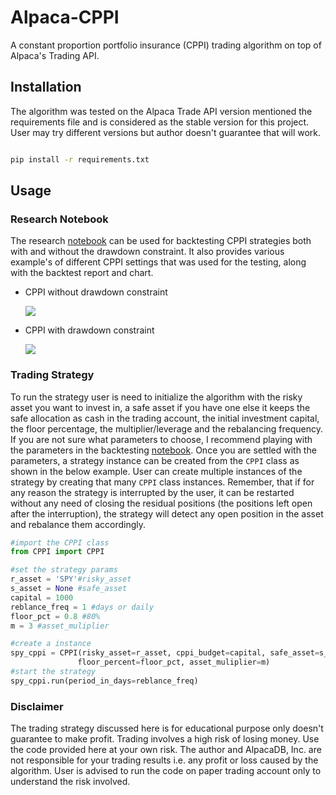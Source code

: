 # Alpaca-CPPI
A constant proportion portfolio insurance (CPPI) trading algorithm on top of Alpaca's Trading API.

## Installation
The algorithm was tested on the Alpaca Trade API version mentioned the requirements file and is considered as the stable version for this project.
User may try different versions but author doesn't guarantee that will work.

```bash

pip install -r requirements.txt
```
## Usage

### Research Notebook

The research [notebook](https://github.com/Harkishan-99/Alpaca-CPPI/blob/main/notebook.ipynb) can be used for backtesting CPPI strategies both with and without
the drawdown constraint. It also provides various example's of different CPPI settings that was used for the testing, along with the backtest report and chart.

* CPPI without drawdown constraint

   <img src="img/without_dd.png">

* CPPI with drawdown constraint

   <img src="img/with_dd.png">


### Trading Strategy

To run the strategy user is need to initialize the algorithm with the risky asset you want to invest in, a safe asset if you have one else it keeps
the safe allocation as cash in the trading account, the initial investment capital, the floor percentage, the multiplier/leverage and the rebalancing frequency.
If you are not sure what parameters to choose, I recommend playing with the parameters in the backtesting [notebook](https://github.com/Harkishan-99/Alpaca-CPPI/blob/main/notebook.ipynb).
Once you are settled with the parameters, a strategy instance can be created from the ```CPPI``` class as shown in the below example. User can create multiple
instances of the strategy by creating that many ```CPPI``` class instances. Remember, that if for any reason the strategy is interrupted by the user, it can be
restarted without any need of closing the residual positions (the positions left open after the interruption), the strategy  will detect any open position in
the asset and rebalance them accordingly.

```python
#import the CPPI class
from CPPI import CPPI

#set the strategy params
r_asset = 'SPY'#risky_asset
s_asset = None #safe_asset
capital = 1000
reblance_freq = 1 #days or daily
floor_pct = 0.8 #80%
m = 3 #asset_muliplier

#create a instance
spy_cppi = CPPI(risky_asset=r_asset, cppi_budget=capital, safe_asset=s_asset,
               floor_percent=floor_pct, asset_muliplier=m)
#start the strategy
spy_cppi.run(period_in_days=reblance_freq)
```
### Disclaimer
The trading strategy discussed here is for educational purpose only doesn't guarantee to make profit. Trading involves a high risk of losing money.
Use the code provided here at your own risk. The author and AlpacaDB, Inc. are not responsible for your trading results i.e. any profit or loss caused
by the algorithm.
User is advised to run the code on paper trading account only to understand the risk involved.
